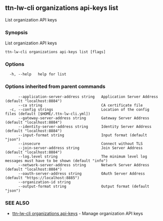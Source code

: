 ## ttn-lw-cli organizations api-keys list

List organization API keys

### Synopsis

List organization API keys

```
ttn-lw-cli organizations api-keys list [flags]
```

### Options

```
  -h, --help   help for list
```

### Options inherited from parent commands

```
      --application-server-address string   Application Server Address (default "localhost:8884")
      --ca string                           CA certificate file
  -c, --config strings                      Location of the config files (default [$HOME/.ttn-lw-cli.yml])
      --gateway-server-address string       Gateway Server Address (default "localhost:8884")
      --identity-server-address string      Identity Server Address (default "localhost:8884")
      --input-format string                 Input format (default "json")
      --insecure                            Connect without TLS
      --join-server-address string          Join Server Address (default "localhost:8884")
      --log.level string                    The minimum level log messages must have to be shown (default "info")
      --network-server-address string       Network Server Address (default "localhost:8884")
      --oauth-server-address string         OAuth Server Address (default "https://localhost:8885")
      --organization-id string              
      --output-format string                Output format (default "json")
```

### SEE ALSO

* [ttn-lw-cli organizations api-keys](ttn-lw-cli_organizations_api-keys.md)	 - Manage organization API keys

